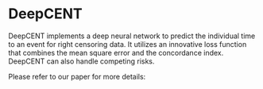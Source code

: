 # DeepCENT

DeepCENT implements a deep neural network to predict the individual time to an event for right censoring data. It utilizes an innovative loss function that combines the mean square error and the concordance index. DeepCENT can also handle competing risks. 

Please refer to our paper for more details:
